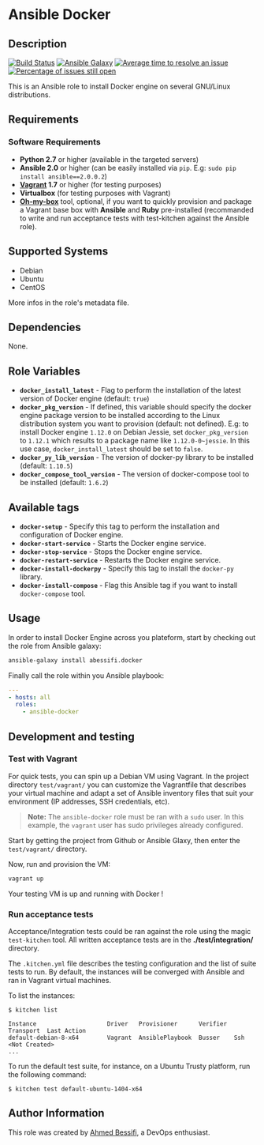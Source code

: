 # Ansible Docker

## Description

[![Build Status](https://travis-ci.org/abessifi/ansible-docker.svg?branch=master)](https://travis-ci.org/abessifi/ansible-docker)
[![Ansible Galaxy](https://img.shields.io/badge/galaxy-abessifi.docker-blue.svg)](https://galaxy.ansible.com/abessifi/docker/)
[![Average time to resolve an issue](http://isitmaintained.com/badge/resolution/abessifi/ansible-docker.svg)](http://isitmaintained.com/project/abessifi/ansible-docker "Average time to resolve an issue")
[![Percentage of issues still open](http://isitmaintained.com/badge/open/abessifi/ansible-docker.svg)](http://isitmaintained.com/project/abessifi/ansible-docker "Percentage of issues still open")

This is an Ansible role to install Docker engine on several GNU/Linux distributions.

## Requirements

### Software Requirements

- **Python 2.7** or higher (available in the targeted servers)
- **Ansible 2.0** or higher (can be easily installed via `pip`. E.g: `sudo pip install ansible==2.0.0.2`)
- **[Vagrant](https://www.vagrantup.com) 1.7** or higher (for testing purposes)
- **Virtualbox** (for testing purposes with Vagrant)
- **[Oh-my-box](https://github.com/abessifi/oh-my-box)** tool, optional, if you want to quickly provision and package a Vagrant base box with **Ansible** and **Ruby** pre-installed (recommanded to write and run acceptance tests with test-kitchen against the Ansible role).

## Supported Systems

- Debian
- Ubuntu
- CentOS

More infos in the role's metadata file.

## Dependencies

None.

## Role Variables

- **`docker_install_latest`** - Flag to perform the installation of the latest version of Docker engine (default: `true`)
- **`docker_pkg_version`** - If defined, this variable should specify the docker engine package version to be installed according to the Linux distribution system you want to provision (default: not defined). E.g: to install Docker engine `1.12.0` on Debian Jessie, set `docker_pkg_version` to `1.12.1` which results to a package name like `1.12.0-0~jessie`. In this use case, `docker_install_latest` should be set to `false`.
- **`docker_py_lib_version`** - The version of docker-py library to be installed (default: `1.10.5`)
- **`docker_compose_tool_version`** - The version of docker-compose tool to be installed (default: `1.6.2`)

## Available tags

- **`docker-setup`** - Specify this tag to perform the installation and configuration of Docker engine.
- **`docker-start-service`** - Starts the Docker engine service.
- **`docker-stop-service`** - Stops the Docker engine service.
- **`docker-restart-service`** - Restarts the Docker engine service.
- **`docker-install-dockerpy`** - Specify this tag to install the `docker-py` library.
- **`docker-install-compose`** - Flag this Ansible tag if you want to install `docker-compose` tool.

## Usage

In order to install Docker Engine across you plateform, start by checking out the role from Ansible galaxy:

```bash
ansible-galaxy install abessifi.docker
```

Finally call the role within you Ansible playbook:

```yaml
---
- hosts: all
  roles:
    - ansible-docker
```

## Development and testing

### Test with Vagrant

For quick tests, you can spin up a Debian VM using Vagrant. In the project directory `test/vagrant/` you can customize the Vagrantfile that describes your virtual machine and adapt a set of Ansible inventory files that suit your environment (IP addresses, SSH credentials, etc).

>**Note:** The `ansible-docker` role must be ran with a `sudo` user. In this example,
the `vagrant` user has sudo privileges already configured.

Start by getting the project from Github or Ansible Glaxy, then enter the `test/vagrant/` directory.

Now, run and provision the VM:

```bash
vagrant up
```

Your testing VM is up and running with Docker !

### Run acceptance tests

Acceptance/Integration tests could be ran against the role using the magic `test-kitchen` tool. All written acceptance tests are in the **./test/integration/** directory.

The `.kitchen.yml` file describes the testing configuration and the list of suite tests to run. By default, the instances will be converged with Ansible and ran in Vagrant virtual machines.

To list the instances:

    $ kitchen list

    Instance                    Driver   Provisioner      Verifier  Transport  Last Action
    default-debian-8-x64        Vagrant  AnsiblePlaybook  Busser    Ssh        <Not Created>
    ...

To run the default test suite, for instance, on a Ubuntu Trusty platform, run the following command:

    $ kitchen test default-ubuntu-1404-x64


## Author Information

This role was created by [Ahmed Bessifi](https://www.linkedin.com/in/abessifi), a DevOps enthusiast.
